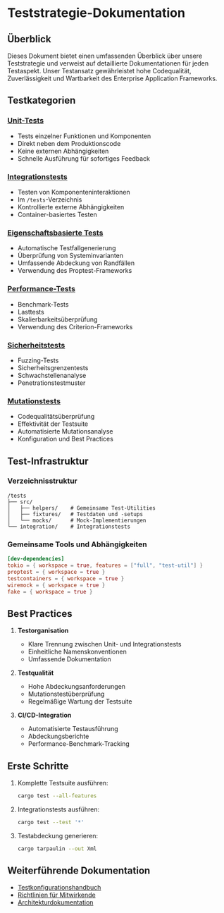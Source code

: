 # Teststrategie-Dokumentation

## Überblick

Dieses Dokument bietet einen umfassenden Überblick über unsere Teststrategie und verweist auf detaillierte Dokumentationen für jeden Testaspekt. Unser Testansatz gewährleistet hohe Codequalität, Zuverlässigkeit und Wartbarkeit des Enterprise Application Frameworks.

## Testkategorien

### [Unit-Tests](unit-tests.md)

- Tests einzelner Funktionen und Komponenten
- Direkt neben dem Produktionscode
- Keine externen Abhängigkeiten
- Schnelle Ausführung für sofortiges Feedback

### [Integrationstests](integration-tests.md)

- Testen von Komponenteninteraktionen
- Im `/tests`-Verzeichnis
- Kontrollierte externe Abhängigkeiten
- Container-basiertes Testen

### [Eigenschaftsbasierte Tests](property-tests.md)

- Automatische Testfallgenerierung
- Überprüfung von Systeminvarianten
- Umfassende Abdeckung von Randfällen
- Verwendung des Proptest-Frameworks

### [Performance-Tests](performance-tests.md)

- Benchmark-Tests
- Lasttests
- Skalierbarkeitsüberprüfung
- Verwendung des Criterion-Frameworks

### [Sicherheitstests](security-tests.md)

- Fuzzing-Tests
- Sicherheitsgrenzentests
- Schwachstellenanalyse
- Penetrationstestmuster

### [Mutationstests](mutation-tests.md)

- Codequalitätsüberprüfung
- Effektivität der Testsuite
- Automatisierte Mutationsanalyse
- Konfiguration und Best Practices

## Test-Infrastruktur

### Verzeichnisstruktur

```
/tests
├── src/
│   ├── helpers/    # Gemeinsame Test-Utilities
│   ├── fixtures/   # Testdaten und -setups
│   └── mocks/      # Mock-Implementierungen
└── integration/    # Integrationstests
```

### Gemeinsame Tools und Abhängigkeiten

```toml
[dev-dependencies]
tokio = { workspace = true, features = ["full", "test-util"] }
proptest = { workspace = true }
testcontainers = { workspace = true }
wiremock = { workspace = true }
fake = { workspace = true }
```

## Best Practices

1. **Testorganisation**
   - Klare Trennung zwischen Unit- und Integrationstests
   - Einheitliche Namenskonventionen
   - Umfassende Dokumentation

2. **Testqualität**
   - Hohe Abdeckungsanforderungen
   - Mutationstestüberprüfung
   - Regelmäßige Wartung der Testsuite

3. **CI/CD-Integration**
   - Automatisierte Testausführung
   - Abdeckungsberichte
   - Performance-Benchmark-Tracking

## Erste Schritte

1. Komplette Testsuite ausführen:

   ```bash
   cargo test --all-features
   ```

2. Integrationstests ausführen:

   ```bash
   cargo test --test '*'
   ```

3. Testabdeckung generieren:

   ```bash
   cargo tarpaulin --out Xml
   ```

## Weiterführende Dokumentation

- [Testkonfigurationshandbuch](test-configuration.md)
- [Richtlinien für Mitwirkende](../CONTRIBUTING.md)
- [Architekturdokumentation](../ARCHITECTURE.md)
